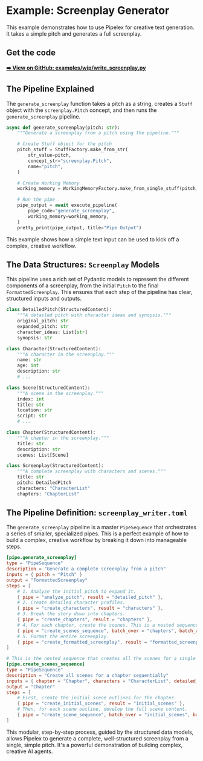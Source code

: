 # Example: Screenplay Generator

This example demonstrates how to use Pipelex for creative text generation. It takes a simple pitch and generates a full screenplay.

## Get the code

[**➡️ View on GitHub: examples/wip/write_screenplay.py**](https://github.com/Pipelex/pipelex-cookbook/blob/main/examples/wip/write_screenplay.py)

## The Pipeline Explained

The `generate_screenplay` function takes a pitch as a string, creates a `Stuff` object with the `screenplay.Pitch` concept, and then runs the `generate_screenplay` pipeline.

```python
async def generate_screenplay(pitch: str):
    """Generate a screenplay from a pitch using the pipeline."""

    # Create Stuff object for the pitch
    pitch_stuff = StuffFactory.make_from_str(
        str_value=pitch,
        concept_str="screenplay.Pitch",
        name="pitch",
    )

    # Create Working Memory
    working_memory = WorkingMemoryFactory.make_from_single_stuff(pitch_stuff)

    # Run the pipe
    pipe_output = await execute_pipeline(
        pipe_code="generate_screenplay",
        working_memory=working_memory,
    )
    pretty_print(pipe_output, title="Pipe Output")
```

This example shows how a simple text input can be used to kick off a complex, creative workflow.

## The Data Structures: `Screenplay` Models

This pipeline uses a rich set of Pydantic models to represent the different components of a screenplay, from the initial `Pitch` to the final `FormattedScreenplay`. This ensures that each step of the pipeline has clear, structured inputs and outputs.

```python
class DetailedPitch(StructuredContent):
    """A detailed pitch with character ideas and synopsis."""
    original_pitch: str
    expanded_pitch: str
    character_ideas: List[str]
    synopsis: str

class Character(StructuredContent):
    """A character in the screenplay."""
    name: str
    age: int
    description: str
    # ...

class Scene(StructuredContent):
    """A scene in the screenplay."""
    index: int
    title: str
    location: str
    script: str
    # ...

class Chapter(StructuredContent):
    """A chapter in the screenplay."""
    title: str
    description: str
    scenes: List[Scene]

class Screenplay(StructuredContent):
    """A complete screenplay with characters and scenes."""
    title: str
    pitch: DetailedPitch
    characters: "CharacterList"
    chapters: "ChapterList"
```

## The Pipeline Definition: `screenplay_writer.toml`

The `generate_screenplay` pipeline is a master `PipeSequence` that orchestrates a series of smaller, specialized pipes. This is a perfect example of how to build a complex, creative workflow by breaking it down into manageable steps.

```toml
[pipe.generate_screenplay]
type = "PipeSequence"
description = "Generate a complete screenplay from a pitch"
inputs = { pitch = "Pitch" }
output = "FormattedScreenplay"
steps = [
    # 1. Analyze the initial pitch to expand it.
    { pipe = "analyze_pitch", result = "detailed_pitch" },
    # 2. Create detailed character profiles.
    { pipe = "create_characters", result = "characters" },
    # 3. Break the story down into chapters.
    { pipe = "create_chapters", result = "chapters" },
    # 4. For each chapter, create the scenes. This is a nested sequence!
    { pipe = "create_scenes_sequence", batch_over = "chapters", batch_as = "chapter", result = "chapters_with_scenes" },
    # 5. Format the entire screenplay.
    { pipe = "create_formatted_screenplay", result = "formatted_screenplay" }
]

# This is the nested sequence that creates all the scenes for a single chapter.
[pipe.create_scenes_sequence]
type = "PipeSequence"
description = "Create all scenes for a chapter sequentially"
inputs = { chapter = "Chapter", characters = "CharacterList", detailed_pitch = "DetailedPitch" }
output = "Chapter"
steps = [
    # First, create the initial scene outlines for the chapter.
    { pipe = "create_initial_scenes", result = "initial_scenes" },
    # Then, for each scene outline, develop the full scene content.
    { pipe = "create_scene_sequence", batch_over = "initial_scenes", batch_as = "scene", result = "developed_scenes" }
]
```

This modular, step-by-step process, guided by the structured data models, allows Pipelex to generate a complete, well-structured screenplay from a single, simple pitch. It's a powerful demonstration of building complex, creative AI agents.
